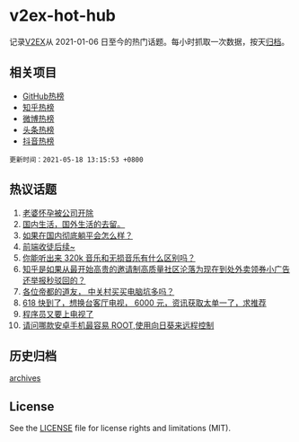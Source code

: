 # v2ex-hot-hub

 记录[V2EX](https://www.v2ex.com/)从 2021-01-06 日至今的热门话题。每小时抓取一次数据，按天[归档](archives)。
 
 ## 相关项目

- [GitHub热榜](https://github.com/lonnyzhang423/github-hot-hub)
- [知乎热榜](https://github.com/lonnyzhang423/zhihu-hot-hub)
- [微博热榜](https://github.com/lonnyzhang423/weibo-hot-hub)
- [头条热榜](https://github.com/lonnyzhang423/toutiao-hot-hub)
- [抖音热榜](https://github.com/lonnyzhang423/douyin-hot-hub)


 `更新时间：2021-05-18 13:15:53 +0800`

## 热议话题

1. [老婆怀孕被公司开除](https://www.v2ex.com/t/777471)
1. [国内生活，国外生活的去留。](https://www.v2ex.com/t/777419)
1. [如果在国内彻底躺平会怎么样？](https://www.v2ex.com/t/777510)
1. [前端收徒后续~](https://www.v2ex.com/t/777473)
1. [你能听出来 320k 音乐和无损音乐有什么区别吗？](https://www.v2ex.com/t/777466)
1. [知乎是如果从最开始高贵的邀请制高质量社区沦落为现在到处外卖领券小广告还举报秒驳回的？](https://www.v2ex.com/t/777543)
1. [各位帝都的道友， 中关村买买电脑坑多吗？](https://www.v2ex.com/t/777405)
1. [618 快到了，想换台客厅电视， 6000 元，资讯获取太单一了，求推荐](https://www.v2ex.com/t/777429)
1. [程序员又要上电视了](https://www.v2ex.com/t/777581)
1. [请问哪款安卓手机最容易 ROOT,使用向日葵来远程控制](https://www.v2ex.com/t/777442)

## 历史归档

[archives](archives)

## License

See the [LICENSE](LICENSE) file for license rights and limitations (MIT).
